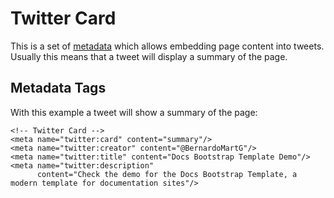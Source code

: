 # Twitter Card

This is a set of [metadata](https://developer.twitter.com/en/docs/tweets/optimize-with-cards/guides/getting-started.html) which allows embedding page content into tweets. Usually this means that a tweet will display a summary of the page.

## Metadata Tags

With this example a tweet will show a summary of the page:

```markup
<!-- Twitter Card -->
<meta name="twitter:card" content="summary"/>
<meta name="twitter:creator" content="@BernardoMartG"/>
<meta name="twitter:title" content="Docs Bootstrap Template Demo"/>
<meta name="twitter:description"
      content="Check the demo for the Docs Bootstrap Template, a modern template for documentation sites"/>
```

